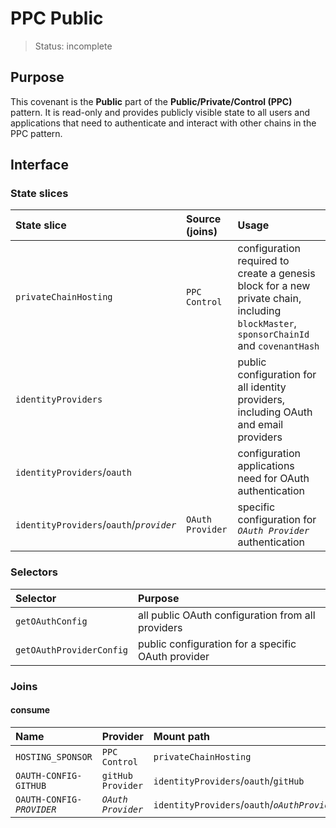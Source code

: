 # PPC Public

> Status: incomplete <br>

## Purpose

This covenant is the **Public** part of the **Public/Private/Control (PPC)** pattern. It is read-only and provides publicly visible state to all users and applications that need to authenticate and interact with other chains in the PPC pattern.

## Interface

### State slices

| State slice | Source (joins) | Usage |
|:-           |:-                  |:-     |
|`privateChainHosting`|`PPC Control`|configuration required to create a genesis block for a new private chain, including `blockMaster`, `sponsorChainId` and `covenantHash`
|`identityProviders`||public configuration for all identity providers, including OAuth and email providers
|`identityProviders`/`oauth`||configuration applications need for OAuth authentication
|`identityProviders`/`oauth`/_`provider`_|`OAuth Provider`|specific configuration for _`OAuth Provider`_ authentication

### Selectors

| Selector | Purpose |
|:-        |:-       |
|`getOAuthConfig`|all public OAuth configuration from all providers
|`getOAuthProviderConfig`|public configuration for a specific OAuth provider

### Joins

#### consume

| Name | Provider | Mount path |
|:-    |:-        |:-          |
| `HOSTING_SPONSOR` | `PPC Control` | `privateChainHosting` |
| `OAUTH-CONFIG-GITHUB` | `gitHub Provider` | `identityProviders`/`oauth`/`gitHub` |
| `OAUTH-CONFIG-`_`PROVIDER`_ | _`OAuth Provider`_ | `identityProviders`/`oauth`/_`oAuthProvider`_ |
